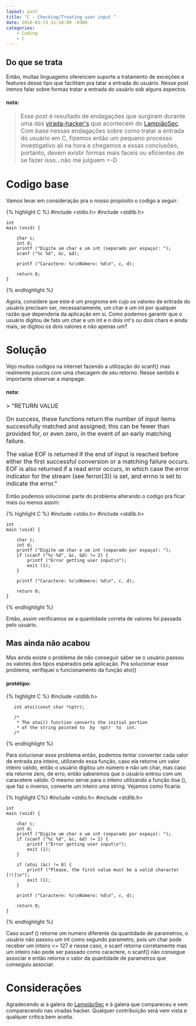 ```yaml
---
layout: post
title: "C - Checking/Treating user input "
date: 2016-03-13 11:10:00 -0300
categories:
    - Coding
    - C
---
```


## Do que se trata

Então, muitas linguagems oferencem suporte a tratamento de exceções e features desse tipo
que facilitam pra tatar a entrada do usuário. Nesse post iremos falar sobre formas tratar
a entrada do usuário sob alguns aspectos.

#### nota:
> <font size=3>Esse post é resultado de endagações que surgiram durante uma das 
<a href=http://lampiaosec.github.io/virada-hacker>virada-hacker's</a> que acontecem
do <a href=http://lampiaosec.github.io>LampiãoSec</a>. Com base nessas endagações sobre 
como tratar a entrada do usuário em C, fizemos então um pequeno processo investigativo
ali na hora e chegamos a essas conclusões, portanto, devem existir formas mais faceis ou
eficientes de se fazer isso...não me julguem =-D </font>

# Codigo base

Vamos levar em consideração pra o nosso propósito o codigo a seguir:

{% highlight C %}
    #include <stdio.h>
    #include <stdlib.h>
    
    int
    main (void) {
        
        char c;
        int d;
        printf ("Digite um char e um int (separado por espaço): ");
        scanf ("%c %d", &c, &d);

        printf ("Caractere: %c\nNúmero: %d\n", c, d);

        return 0;
    }
{% endhighlight %}

Agora, considere que este é um progroma em cujo os valores de entrada do usuário precisam
ser, necessariamente, um char e um int por qualquer razão que dependeria da aplicação em si.
Como podemos garantir que o usuário digitou de fato um char e um int e n dois int's ou dois chars
e ainda mais, se digitou os dois valores e não apenas um?

# Solução

Vejo muitos codigos na internet fazendo a utilização do scanf() mas realmente poucos com 
uma checagem de seu retorno. Nesse sentido é importante observar a manpage:

#### nota:
<font size=3>
>
"RETURN VALUE</p></p>
       On  success, these functions return the number of input items successfully
       matched and assigned; this can be fewer than provided for, or even zero, in the
       event of an early matching failure.</p>
       The value EOF is returned if the end of input is reached before either the
       first successful conversion or a matching failure occurs. EOF is also
       returned if a read error occurs, in which case the error indicator for the
       stream (see ferror(3)) is set, and errno is set to indicate the error."</p>
</font>

Então podemos solucionar parte do problema alterando o codigo pra ficar mais ou menos assim:

{% highlight C %}
    #include <stdio.h>
    #include <stdlib.h>
    
    int
    main (void) {
        
        char c;
        int d;
        printf ("Digite um char e um int (separado por espaço): ");
        if (scanf ("%c %d", &c, &d) != 2) {
            printf ("Error getting user input\n");
            exit (1);
        }

        printf ("Caractere: %c\nNúmero: %d\n", c, d);

        return 0;
    }
{% endhighlight %}

Então, assim verificamos se a quantidade correta de valores foi passada pelo usuário.

## Mas ainda não acabou

Mas ainda existe o problema de não conseguir saber se o usuário passou os valores dos
tipos esperados pela aplicação. Pra solucionar esse problema, verifiquei o funcionamento
da função atoi()

#### protótipo:

{% highlight C %}
#include <stdlib.h>

       int atoi(const char *nptr);

       /*
        * The atoi() function converts the initial portion 
        * of the string pointed to  by  nptr  to  int.
       /*

{% endhighlight %}

Para solucionar esse problema então, podemos tentar converter cada valor de entrada pra
inteiro, utilizando essa função, caso ela retorne um valor inteiro valido, então o usuário
digitou um número e não um char, mas caso ela retorne zero, de erro, então saberemos que o
usuário entrou com um caracetere válido. O mesmo serve para o inteiro utilizando a função
itoa (), que faz o inverso, converte um inteiro uma string. Vejamos como ficaria:

{% highlight C%}
    #include <stdio.h>
    #include <stdlib.h>
    
    int
    main (void) {
        
        char c;
        int d;
        printf ("Digite um char e um int (separado por espaço): ");
        if (scanf ("%c %d", &c, &d) != 2) {
            printf ("Error getting user input\n");
            exit (1);
        }
        
        if (atoi (&c) != 0) {
            printf ("Please, the first value must be a valid character [!!]\n");
            exit (1);
        }

        printf ("Caractere: %c\nNúmero: %d\n", c, d);

        return 0;
    }

{% endhighlight %}

Caso scanf () retorne um numero diferente da quantidade de parametros, o usuário não passou
um int como segundo parametro, pois um char pode receber um inteiro <= 127 e nesse caso, o scanf
retorna corretamente mas um inteiro não pode ser passado como caractere, o scanf() não consegue
associar e então retorna o valor da quantidade de parametros que conseguiu associar.

# Considerações

Agradecendo ai à galera do [LampiãoSec](http://lampiaosec.github.io "LampiãoSec") e à galera
que compareceu e vem comparecendo nas viradas hacker. Qualquer contribuição será vem vista e
qualquer crítica bem aceita.


